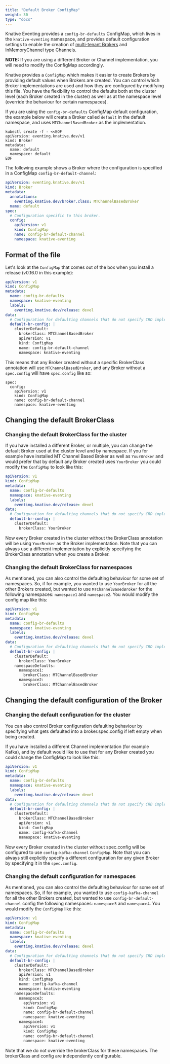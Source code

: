 ```yaml
---
title: "Default Broker ConfigMap"
weight: 30
type: "docs"
---
```


Knative Eventing provides a `config-br-defaults` ConfigMap, which lives in the `knative-eventing` namespace, and provides default configuration settings to enable the creation of [multi-tenant Brokers](./_index.md) and InMemoryChannel type Channels.
<!-- TODO: Add link to Channel docs-->
**NOTE:** If you are using a different Broker or Channel implementation, you will need to modify the ConfigMap accordingly.

Knative provides a `ConfigMap` which makes it easier to create Brokers by
providing default values when Brokers are created. You can control which Broker
implementations are used and how they are configured by modifying this file. You
have the flexibility to control the defaults both at the cluster level (each
Broker created in the cluster) as well as at the namespace level (override the
behaviour for certain namespaces).

If you are using the `config-br-defaults` ConfigMap default configuration, the example below will create a Broker called `default` in the default namespace, and uses `MTChannelBasedBroker` as the
implementation.

```shell
kubectl create -f - <<EOF
apiVersion: eventing.knative.dev/v1
kind: Broker
metadata:
  name: default
  namespace: default
EOF
```

The following example shows a Broker where the configuration is specified in a ConfigMap `config-br-default-channel`:

```yaml
apiVersion: eventing.knative.dev/v1
kind: Broker
metadata:
  annotations:
    eventing.knative.dev/broker.class: MTChannelBasedBroker
  name: default
spec:
  # Configuration specific to this broker.
  config:
    apiVersion: v1
    kind: ConfigMap
    name: config-br-default-channel
    namespace: knative-eventing
```

## Format of the file

Let's look at the `ConfigMap` that comes out of the box when you install a
release (v0.16.0 in this example):

```yaml
apiVersion: v1
kind: ConfigMap
metadata:
  name: config-br-defaults
  namespace: knative-eventing
  labels:
    eventing.knative.dev/release: devel
data:
  # Configuration for defaulting channels that do not specify CRD implementations.
  default-br-config: |
    clusterDefault:
      brokerClass: MTChannelBasedBroker
      apiVersion: v1
      kind: ConfigMap
      name: config-br-default-channel
      namespace: knative-eventing
```

This means that any Broker created without a specific BrokerClass annotation
will use `MTChannelBasedBroker`, and any Broker without a `spec.config`
will have `spec.config` like so:

```
spec:
  config:
    apiVersion: v1
    kind: ConfigMap
    name: config-br-default-channel
    namespace: knative-eventing
```

## Changing the default BrokerClass

### Changing the default BrokerClass for the cluster

If you have installed a different Broker, or multiple, you can change the
default Broker used at the cluster level and by namespace. If you for example
have installed MT Channel Based Broker as well as `YourBroker` and would prefer
that by default any Broker created uses `YourBroker` you could modify the
`ConfigMap` to look like this:

```yaml
apiVersion: v1
kind: ConfigMap
metadata:
  name: config-br-defaults
  namespace: knative-eventing
  labels:
    eventing.knative.dev/release: devel
data:
  # Configuration for defaulting channels that do not specify CRD implementations.
  default-br-config: |
    clusterDefault:
      brokerClass: YourBroker
```

Now every Broker created in the cluster without the BrokerClass annotation will
be using `YourBroker` as the Broker implementation. Note that you can always use
a different implementation by explicitly specifying the BrokerClass annotation
when you create a Broker.

### Changing the default BrokerClass for namespaces

As mentioned, you can also control the defaulting behaviour for some set of
namespaces. So, if for example, you wanted to use `YourBroker` for all the other
Brokers created, but wanted to use `MTChannelBasedBroker` for the following
namespaces: `namespace1` and `namespace2`. You would modify the config map like
this:

```yaml
apiVersion: v1
kind: ConfigMap
metadata:
  name: config-br-defaults
  namespace: knative-eventing
  labels:
    eventing.knative.dev/release: devel
data:
  # Configuration for defaulting channels that do not specify CRD implementations.
  default-br-config: |
    clusterDefault:
      brokerClass: YourBroker
    namespaceDefaults:
      namespace1:
        brokerClass: MTChannelBasedBroker
      namespace2:
        brokerClass: MTChannelBasedBroker
```


## Changing the default configuration of the Broker

### Changing the default configuration for the cluster

You can also control Broker configuration defaulting behaviour by specifying
what gets defaulted into a broker.spec.config if left empty when being created.

If you have installed a different Channel implementation (for example Kafka),
and by default would like to use that for any Broker created you could change
the ConfigMap to look like this:

```yaml
apiVersion: v1
kind: ConfigMap
metadata:
  name: config-br-defaults
  namespace: knative-eventing
  labels:
    eventing.knative.dev/release: devel
data:
  # Configuration for defaulting channels that do not specify CRD implementations.
  default-br-config: |
    clusterDefault:
      brokerClass: MTChannelBasedBroker
      apiVersion: v1
      kind: ConfigMap
      name: config-kafka-channel
      namespace: knative-eventing
```

Now every Broker created in the cluster without spec.config will be configured
to use `config-kafka-channel` `ConfigMap`. Note that you can always still
explicitly specify a different configuration for any given Broker by specifying
it in the `spec.config`.


### Changing the default configuration for namespaces

As mentioned, you can also control the defaulting behaviour for some set of
namespaces. So, if for example, you wanted to use `config-kafka-channel` for all
the other Brokers created, but wanted to use `config-br-default-channel` config
the following namespaces: `namespace3` and `namespace4`. You would modify the
`ConfigMap` like this:


```yaml
apiVersion: v1
kind: ConfigMap
metadata:
  name: config-br-defaults
  namespace: knative-eventing
  labels:
    eventing.knative.dev/release: devel
data:
  # Configuration for defaulting channels that do not specify CRD implementations.
  default-br-config: |
    clusterDefault:
      brokerClass: MTChannelBasedBroker
      apiVersion: v1
      kind: ConfigMap
      name: config-kafka-channel
      namespace: knative-eventing
    namespaceDefaults:
      namespace3:
        apiVersion: v1
        kind: ConfigMap
        name: config-br-default-channel
        namespace: knative-eventing
      namespace4:
        apiVersion: v1
        kind: ConfigMap
        name: config-br-default-channel
        namespace: knative-eventing
```

Note that we do not override the brokerClass for these namespaces. The
brokerClass and config are independently configurable.
